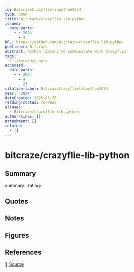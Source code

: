 ```yaml
---
id: BitcrazeCrazyflielibpython2024
type: book
title: bitcraze/crazyflie-lib-python
issued:
  date-parts:
    - - 2024
      - 4
URL: https://github.com/bitcraze/crazyflie-lib-python
publisher: Bitcraze
abstract: Python library to communicate with Crazyflie
tags:
  - literature_note
accessed:
  date-parts:
    - - 2024
      - 4
      - 23
citation-label: BitcrazeCrazyflielibpython2024
year: "2024"
dateCreated: 2025-05-25
reading-status: to-read
aliases:
  - Bitcraze/crazyflie-lib-python
author-links: []
attachment: []
related:
  - []
---
```


# bitcraze/crazyflie-lib-python

## Summary
summary::
rating::

## Quotes

## Notes

## Figures

## References

🔗 [Source](https://github.com/bitcraze/crazyflie-lib-python)


